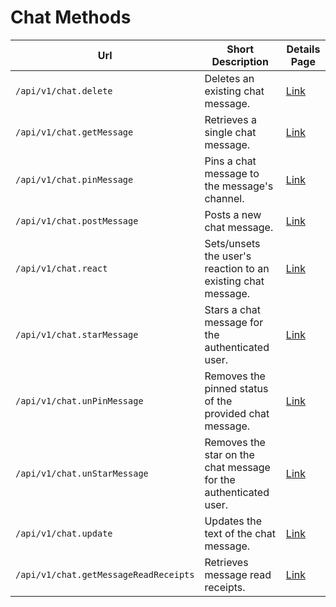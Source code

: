 # Chat Methods

| Url | Short Description | Details Page |
| --- | --- | --- |
| `/api/v1/chat.delete` | Deletes an existing chat message. | [Link](delete/) |
| `/api/v1/chat.getMessage` | Retrieves a single chat message. | [Link](getmessage/) |
| `/api/v1/chat.pinMessage` | Pins a chat message to the message's channel. | [Link](pinmessage/) |
| `/api/v1/chat.postMessage` | Posts a new chat message. | [Link](postmessage/) |
| `/api/v1/chat.react` | Sets/unsets the user's reaction to an existing chat message. | [Link](react/) |
| `/api/v1/chat.starMessage` | Stars a chat message for the authenticated user. | [Link](starmessage/) |
| `/api/v1/chat.unPinMessage` | Removes the pinned status of the provided chat message. | [Link](unpinmessage/) |
| `/api/v1/chat.unStarMessage` | Removes the star on the chat message for the authenticated user. | [Link](unstarmessage/) |
| `/api/v1/chat.update` | Updates the text of the chat message. | [Link](update/) |
| `/api/v1/chat.getMessageReadReceipts` | Retrieves message read receipts. | [Link](getmessagereadreceipts/) |
